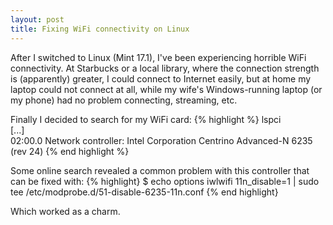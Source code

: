 ```yaml
---
layout: post
title: Fixing WiFi connectivity on Linux
---
```


After I switched to Linux (Mint 17.1), I've been experiencing horrible WiFi connectivity. At Starbucks or a local library, where the connection strength is (apparently) greater, I could connect to Internet easily, but at home my laptop could not connect at all, while my wife's Windows-running laptop (or my phone) had no problem connecting, streaming, etc.

Finally I decided to search for my WiFi card:
{% highlight %}
lspci <br />
[...] <br />
02:00.0 Network controller: Intel Corporation Centrino Advanced-N 6235 (rev 24)
{% end highlight %}


Some online search revealed a common problem with this controller that can be fixed with:
{% highlight}
$ echo options iwlwifi 11n_disable=1 | sudo tee /etc/modprobe.d/51-disable-6235-11n.conf
{% end highlight}

Which worked as a charm.